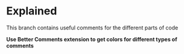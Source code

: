 # Explained
This branch contains useful comments for the different parts of code

**Use Better Comments extension to get colors for different types of comments**
